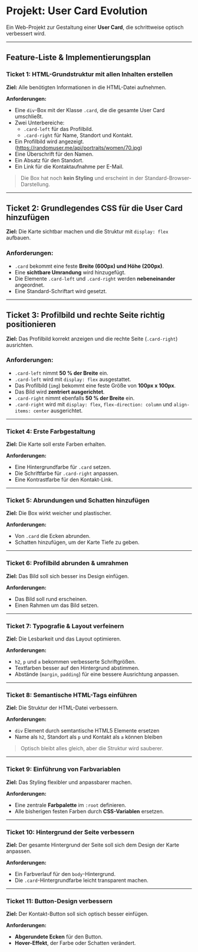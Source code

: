 # **Projekt: User Card Evolution**

Ein Web-Projekt zur Gestaltung einer **User Card**, die schrittweise optisch verbessert wird.

---

## **Feature-Liste & Implementierungsplan**

### **Ticket 1: HTML-Grundstruktur mit allen Inhalten erstellen**

**Ziel:** Alle benötigten Informationen in die HTML-Datei aufnehmen.

**Anforderungen:**

- Eine `div`-Box mit der Klasse `.card`, die die gesamte User Card umschließt.
- Zwei Unterbereiche:
  - `.card-left` für das Profilbild.
  - `.card-right` für Name, Standort und Kontakt.
- Ein Profilbild wird angezeigt. (https://randomuser.me/api/portraits/women/70.jpg)
- Eine Überschrift für den Namen.
- Ein Absatz für den Standort.
- Ein Link für die Kontaktaufnahme per E-Mail.

> Die Box hat noch **kein Styling** und erscheint in der Standard-Browser-Darstellung.

---

## **Ticket 2: Grundlegendes CSS für die User Card hinzufügen**

**Ziel:** Die Karte sichtbar machen und die Struktur mit `display: flex` aufbauen.

### **Anforderungen:**

- `.card` bekommt eine feste **Breite (600px) und Höhe (200px)**.
- Eine **sichtbare Umrandung** wird hinzugefügt.
- Die Elemente `.card-left` und `.card-right` werden **nebeneinander** angeordnet.
- Eine Standard-Schriftart wird gesetzt.

---

## **Ticket 3: Profilbild und rechte Seite richtig positionieren**

**Ziel:** Das Profilbild korrekt anzeigen und die rechte Seite (`.card-right`) ausrichten.

### **Anforderungen:**

- `.card-left` nimmt **50 % der Breite** ein.
- `.card-left` wird mit `display: flex` ausgestattet.
- Das Profilbild (`img`) bekommt eine feste Größe von **100px x 100px**.
- Das Bild wird **zentriert ausgerichtet**.
- `.card-right` nimmt ebenfalls **50 % der Breite** ein.
- `.card-right` wird mit `display: flex`, `flex-direction: column` und `align-items: center` ausgerichtet.

---

### **Ticket 4: Erste Farbgestaltung**

**Ziel:** Die Karte soll erste Farben erhalten.

**Anforderungen:**

- Eine Hintergrundfarbe für `.card` setzen.
- Die Schriftfarbe für `.card-right` anpassen.
- Eine Kontrastfarbe für den Kontakt-Link.

---

### **Ticket 5: Abrundungen und Schatten hinzufügen**

**Ziel:** Die Box wirkt weicher und plastischer.

**Anforderungen:**

- Von `.card` die Ecken abrunden.
- Schatten hinzufügen, um der Karte Tiefe zu geben.

---

### **Ticket 6: Profilbild abrunden & umrahmen**

**Ziel:** Das Bild soll sich besser ins Design einfügen.

**Anforderungen:**

- Das Bild soll rund erscheinen.
- Einen Rahmen um das Bild setzen.

---

### **Ticket 7: Typografie & Layout verfeinern**

**Ziel:** Die Lesbarkeit und das Layout optimieren.

**Anforderungen:**

- `h2`, `p` und `a` bekommen verbesserte Schriftgrößen.
- Textfarben besser auf den Hintergrund abstimmen.
- Abstände (`margin`, `padding`) für eine bessere Ausrichtung anpassen.

---

### **Ticket 8: Semantische HTML-Tags einführen**

**Ziel:** Die Struktur der HTML-Datei verbessern.

**Anforderungen:**

- `div` Element durch semtantische HTML5 Elemente ersetzen
- Name als `h2`, Standort als `p` und Kontakt als `a` können bleiben

> Optisch bleibt alles gleich, aber die Struktur wird sauberer.

---

### **Ticket 9: Einführung von Farbvariablen**

**Ziel:** Das Styling flexibler und anpassbarer machen.

**Anforderungen:**

- Eine zentrale **Farbpalette** im `:root` definieren.
- Alle bisherigen festen Farben durch **CSS-Variablen** ersetzen.

---

### **Ticket 10: Hintergrund der Seite verbessern**

**Ziel:** Der gesamte Hintergrund der Seite soll sich dem Design der Karte anpassen.

**Anforderungen:**

- Ein Farbverlauf für den `body`-Hintergrund.
- Die `.card`-Hintergrundfarbe leicht transparent machen.

---

### **Ticket 11: Button-Design verbessern**

**Ziel:** Der Kontakt-Button soll sich optisch besser einfügen.

**Anforderungen:**

- **Abgerundete Ecken** für den Button.
- **Hover-Effekt**, der Farbe oder Schatten verändert.
